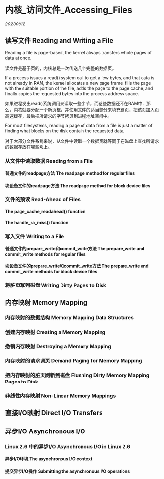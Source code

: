 ﻿# 内核_访问文件_Accessing_Files  

*20230812*  

## 读写文件 Reading and Writing a File

Reading a file is page-based, the kernel always transfers whole pages of data at once.

读文件是基于页的，内核总是一次传送几个完整的数据页。

If a process issues a read() system call to get a few bytes, and that data is not already in RAM, the kernel allocates a new page frame, fills the page with the suitable portion of the file, adds the page to the page cache, and finally copies the requested bytes into the process address space.

如果进程发出read()系统调用来读取一些字节，而这些数据还不在RAM中，那么，内核就要分配一个新页框，并使用文件的适当部分来填充该页，把该页加入页高速缓存，最后把所请求的字节拷贝到进程地址空间中。

For most filesystems, reading a page of data from a file is just a matter of finding what blocks on the disk contain the requested data.

对于大部分文件系统来说，从文件中读取一个数据页就等同于在磁盘上查找所请求的数据存放在哪些块上。

### 从文件中读取数据 Reading from a File

#### 普通文件的readpage方法 The readpage method for regular files

#### 块设备文件的readpage方法 The readpage method for block device files

### 文件的预读 Read-Ahead of Files

#### The page_cache_readahead() function

#### The handle_ra_miss() function

### 写入文件 Writing to a File

#### 普通文件的prepare_write和commit_write方法 The prepare_write and commit_write methods for regular files

#### 块设备文件的prepare_write和commit_write方法 The prepare_write and commit_write methods for block device files

### 将脏页写到磁盘 Writing Dirty Pages to Disk

## 内存映射 Memory Mapping

### 内存映射的数据结构 Memory Mapping Data Structures

### 创建内存映射 Creating a Memory Mapping

### 撤销内存映射 Destroying a Memory Mapping

### 内存映射的请求调页 Demand Paging for Memory Mapping

### 把内存映射的脏页刷新到磁盘 Flushing Dirty Memory Mapping Pages to Disk

### 非线性内存映射 Non-Linear Memory Mappings

## 直接I/O映射 Direct I/O Transfers

## 异步I/O Asynchronous I/O

### Linux 2.6 中的异步I/O Asynchronous I/O in Linux 2.6

#### 异步I/O环境 The asynchronous I/O context

#### 提交异步I/O操作 Submitting the asynchronous I/O operations
